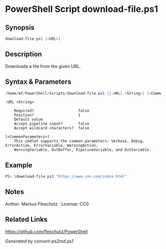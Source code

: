 # PowerShell Script download-file.ps1

## Synopsis
```powershell
download-file.ps1 [<URL>]
```

## Description
Downloads a file from the given URL.

## Syntax & Parameters
```powershell
/home/mf/PowerShell/Scripts/download-file.ps1 [[-URL] <String>] [<CommonParameters>]
```

```
-URL <String>
    
    Required?                    false
    Position?                    1
    Default value                
    Accept pipeline input?       false
    Accept wildcard characters?  false
```

```
[<CommonParameters>]
    This cmdlet supports the common parameters: Verbose, Debug, ErrorAction, ErrorVariable, WarningAction, 
    WarningVariable, OutBuffer, PipelineVariable, and OutVariable.
```

## Example
```powershell
PS>.\download-file.ps1 "https://www.cnn.com/index.html"
```


## Notes
Author: Markus Fleschutz · License: CC0

## Related Links
https://github.com/fleschutz/PowerShell

*Generated by convert-ps2md.ps1*
